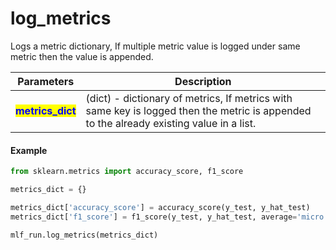 # log\_metrics

Logs a metric dictionary, If multiple metric value is logged under same metric then the value is appended.

| Parameters                                         | Description                                                                                                                             |
| -------------------------------------------------- | --------------------------------------------------------------------------------------------------------------------------------------- |
| <mark style="color:blue;">**metrics\_dict**</mark> | (dict) - dictionary of metrics, If metrics with same key is logged then the metric is appended to the already existing value in a list. |

#### Example

```python
from sklearn.metrics import accuracy_score, f1_score

metrics_dict = {}

metrics_dict['accuracy_score'] = accuracy_score(y_test, y_hat_test)
metrics_dict['f1_score'] = f1_score(y_test, y_hat_test, average='micro')

mlf_run.log_metrics(metrics_dict)
```
